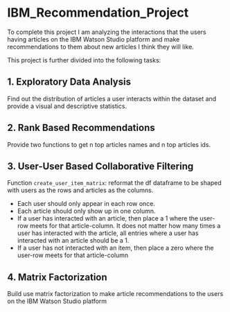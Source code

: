 # IBM_Recommendation_Project
To complete this project I am analyzing the interactions that the users having articles on the IBM Watson Studio platform and make recommendations to them about new articles I think they will like. 

This project is further divided into the following tasks:

## 1. Exploratory Data Analysis

Find out the distribution of articles a user interacts within the dataset and provide a visual and descriptive statistics.


## 2. Rank Based Recommendations

Provide two functions to get n top articles names and n top articles ids.


## 3. User-User Based Collaborative Filtering
Function `create_user_item_matrix`: reformat the df dataframe to be shaped with users as the rows and articles as the columns. 
* Each user should only appear in each row once.
* Each article should only show up in one column. 
* If a user has interacted with an article, then place a 1 where the user-row meets for that article-column. It does not matter how many times a user has interacted with the article, all entries where a user has interacted with an article should be a 1. 
* If a user has not interacted with an item, then place a zero where the user-row meets for that article-column


## 4. Matrix Factorization
Build use matrix factorization to make article recommendations to the users on the IBM Watson Studio platform

